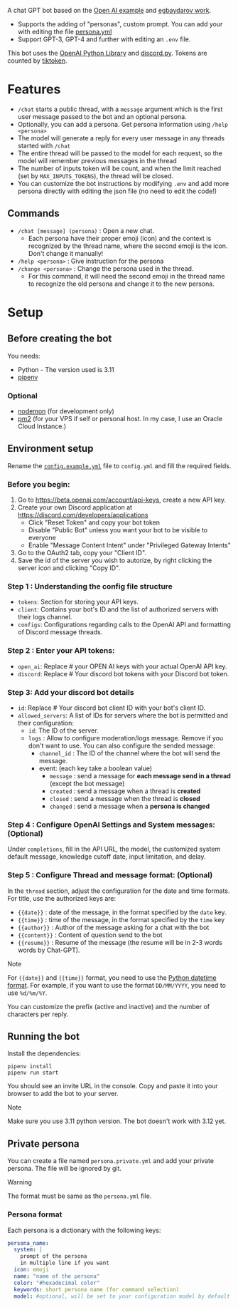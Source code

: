 A chat GPT bot based on the [Open AI example](https://github.com/openai/gpt-discord-bot) and [egbaydarov work](https://github.com/egbaydarov/gpt-discord-bot).

- Supports the adding of "personas", custom prompt. You can add your with editing the file [persona.yml](persona.yml)
- Support GPT-3, GPT-4 and further with editing an `.env` file.

This bot uses the [OpenAI Python Library](https://github.com/openai/openai-python) and [discord.py](https://discordpy.readthedocs.io/). Tokens are counted by [tiktoken](https://github.com/openai/tiktoken).

# Features

- `/chat` starts a public thread, with a `message` argument which is the first user message passed to the bot and an optional persona.
- Optionally, you can add a persona. Get persona information using `/help <persona>`
- The model will generate a reply for every user message in any threads started with `/chat`
- The entire thread will be passed to the model for each request, so the model will remember previous messages in the thread
- The number of inputs token will be count, and when the limit reached (set by `MAX_INPUTS_TOKENS`), the thread will be closed.
- You can customize the bot instructions by modifying `.env` and add more persona directly with editing the json file (no need to edit the code!)

## Commands

- `/chat [message] (persona)` : Open a new chat.
  - Each persona have their proper emoji (icon) and the context is recognized by the thread name, where the second emoji is the icon. Don't change it manually!
- `/help <persona>` : Give instruction for the persona
- `/change <persona>` : Change the persona used in the thread.
  - For this command, it will need the second emoji in the thread name to recognize the old persona and change it to the new persona.

# Setup
## Before creating the bot

You needs:
- Python - The version used is 3.11
- [pipenv](https://pipenv.pypa.io/en/latest/)

### Optional
- [nodemon](https://www.npmjs.com/package/nodemon) (for development only)
- [pm2](https://pm2.keymetrics.io/) (for your VPS if self or personal host. In my case, I use an Oracle Cloud Instance.)

## Environment setup

Rename the [`config.example.yml`](config.example.yml) file to `config.yml` and fill the required fields.

### Before you begin:
1. Go to https://beta.openai.com/account/api-keys, create a new API key.
2. Create your own Discord application at https://discord.com/developers/applications
    - Click "Reset Token" and copy your bot token
    - Disable "Public Bot" unless you want your bot to be visible to everyone
    - Enable "Message Content Intent" under "Privileged Gateway Intents"
3. Go to the OAuth2 tab, copy your "Client ID".
4. Save the id of the server you wish to autorize, by right clicking the server icon and clicking "Copy ID".

### Step 1 : Understanding the config file structure
- `tokens`: Section for storing your API keys.
- `client`: Contains your bot's ID and the list of authorized servers with their logs channel.
- `configs`: Configurations regarding calls to the OpenAI API and formatting of Discord message threads.

### Step 2 : Enter your API tokens:
- `open_ai`: Replace # your OPEN AI keys with your actual OpenAI API key.
- `discord`: Replace # Your discord bot tokens with your Discord bot token.

### Step 3: Add your discord bot details
- `id`: Replace # Your discord bot client ID with your bot's client ID.
- `allowed_servers`: A list of IDs for servers where the bot is permitted and their configuration:
  - `id`: The ID of the server.
  - `logs` : Allow to configure moderation/logs message. Remove if you don't want to use. You can also configure the sended message:
    - `channel_id` : The ID of the channel where the bot will send the message.
    - event: (each key take a boolean value)
      - `message` : send a message for **each message send in a thread** (except the bot message)
      - `created` : send a message when a thread is **created**
      - `closed` : send a message when the thread is **closed**
      - `changed` : send a message when a **persona is changed**

### Step 4 : Configure OpenAI Settings and System messages: (Optional)

Under `completions`, fill in the API URL, the model, the customized system default message, knowledge cutoff date, input limitation, and delay.

### Step 5 : Configure Thread and message format: (Optional)

In the `thread` section, adjust the configuration for the date and time formats.
For title, use the authorized keys are:
- `{{date}}` : date of the message, in the format specified by the `date` key.
- `{{time}}` : time of the message, in the format specified by the `time` key
- `{{author}}` : Author of the message asking for a chat with the bot
- `{{content}}` : Content of question send to the bot
- `{{resume}}` : Resume of the message (the resume will be in 2-3 words words by Chat-GPT).

> [!NOTE]
> For `{{date}}` and `{{time}}` format, you need to use the [Python datetime format](https://docs.python.org/3/library/datetime.html#strftime-and-strptime-format-codes). For example, if you want to use the format `DD/MM/YYYY`, you need to use `%d/%m/%Y`.

You can customize the prefix (active and inactive) and the number of characters per reply.

## Running the bot

Install the dependencies:
```
pipenv install
pipenv run start
```

You should see an invite URL in the console. Copy and paste it into your browser to add the bot to your server.

> [!NOTE]
> Make sure you use 3.11 python version.
> The bot doesn't work with 3.12 yet.

## Private persona

You can create a file named `persona.private.yml` and add your private persona. The file will be ignored by git.

> [!WARNING]
> The format must be same as the `persona.yml` file.

### Persona format

Each persona is a dictionary with the following keys:

```yaml
persona_name:
  system: |
    prompt of the persona
    in multiple line if you want
  icon: emoji
  name: "name of the persona"
  color: "#hexadecimal color"
  keywords: short persona name (for command selection)
  model: #optional, will be set to your configuration model by default
```